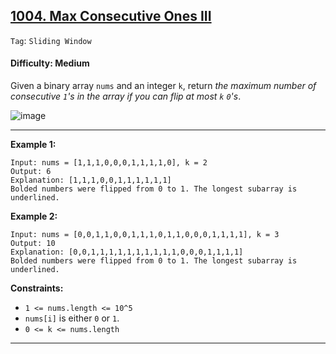 ## [1004. Max Consecutive Ones III](https://leetcode.com/problems/max-consecutive-ones-iii)

```Tag```: ```Sliding Window```

#### Difficulty: Medium

Given a binary array ```nums``` and an integer ```k```, return _the maximum number of consecutive ```1```'s in the array if you can flip at most ```k``` ```0```'s_.

![image](https://github.com/quananhle/Python/assets/35042430/2d4f8ad2-7882-4360-8b73-b3c66fa2ce22)

---

__Example 1:__
```
Input: nums = [1,1,1,0,0,0,1,1,1,1,0], k = 2
Output: 6
Explanation: [1,1,1,0,0,1,1,1,1,1,1]
Bolded numbers were flipped from 0 to 1. The longest subarray is underlined.
```

__Example 2:__
```
Input: nums = [0,0,1,1,0,0,1,1,1,0,1,1,0,0,0,1,1,1,1], k = 3
Output: 10
Explanation: [0,0,1,1,1,1,1,1,1,1,1,1,0,0,0,1,1,1,1]
Bolded numbers were flipped from 0 to 1. The longest subarray is underlined.
```

__Constraints:__

- ```1 <= nums.length <= 10^5```
- ```nums[i]``` is either ```0``` or ```1```.
- ```0 <= k <= nums.length```

---
 
